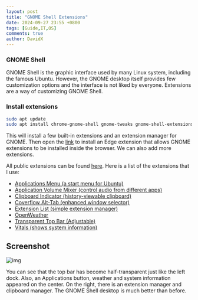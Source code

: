 ```yaml
---
layout: post
title: "GNOME Shell Extensions"
date: 2024-09-27 23:55 +0800
tags: [Guide,IT,OS]
comments: true
author: DavidX
---
```

### GNOME Shell

GNOME Shell is the graphic interface used by many Linux system, including the famous Ubuntu. However, the GNOME desktop itself provides few customization options and the interface is not liked by everyone. Extensions are a way of customizing GNOME Shell.

### Install extensions

```bash
sudo apt update
sudo apt install chrome-gnome-shell gnome-tweaks gnome-shell-extensions
```

This will install a few built-in extensions and an extension manager for GNOME. Then open the [link](https://chromewebstore.google.com/detail/gnome-shell-integration/gphhapmejobijbbhgpjhcjognlahblep) to install an Edge extension that allows GNOME extensions to be installed inside the browser. We can also add more extensions.

All public extensions can be found [here](https://extensions.gnome.org/). Here is a list of the extensions that I use:

* [Applications Menu (a start menu for Ubuntu)](https://extensions.gnome.org/extension/6/applications-menu/)
* [Application Volume Mixer (control audio from different apps)](https://extensions.gnome.org/extension/3499/application-volume-mixer/)
* [Clipboard Indicator (history-viewable clipboard)](https://extensions.gnome.org/extension/779/clipboard-indicator/)
* [Coverflow Alt-Tab (enhanced window selector)](https://extensions.gnome.org/extension/97/coverflow-alt-tab/)
* [Extension List (simple extension manager)](https://extensions.gnome.org/extension/3088/extension-list/)
* [OpenWeather](https://extensions.gnome.org/extension/750/openweather/)
* [Transparent Top Bar (Adjustable)](https://extensions.gnome.org/extension/3960/transparent-top-bar-adjustable-transparency/)
* [Vitals (shows system information)](https://extensions.gnome.org/extension/1460/vitals/)

## Screenshot

![img](https://blog.davidx.top/images/pic2024092701.png)

You can see that the top bar has become half-transparent just like the left dock. Also, an Applications button, weather and system information appeared on the center. On the right, there is an extension manager and  clipboard manager. The GNOME Shell desktop is much better than before.
